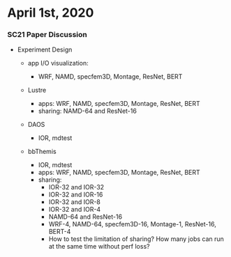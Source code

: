 # April 1st, 2020

### SC21 Paper Discussion

- Experiment Design
  - app I/O visualization:
    - WRF, NAMD, specfem3D, Montage, ResNet, BERT
    
  - Lustre
    - apps: WRF, NAMD, specfem3D, Montage, ResNet, BERT
    - sharing: NAMD-64 and ResNet-16

  - DAOS
    - IOR, mdtest

  - bbThemis
    - IOR, mdtest
    - apps: WRF, NAMD, specfem3D, Montage, ResNet, BERT
    - sharing: 
      - IOR-32 and IOR-32
      - IOR-32 and IOR-16
      - IOR-32 and IOR-8
      - IOR-32 and IOR-4
      - NAMD-64 and ResNet-16
      - WRF-4, NAMD-64, specfem3D-16, Montage-1, ResNet-16, BERT-4
      - How to test the limitation of sharing? How many jobs can run at the same time without perf loss?

